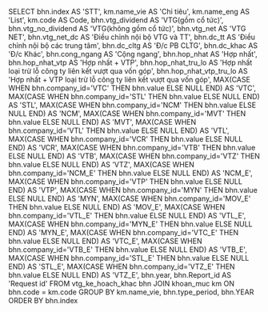 SELECT
    bhn.index AS 'STT',
    km.name_vie AS 'Chỉ tiêu',
    km.name_eng AS 'List',
    km.code AS Code,
    bhn.vtg_dividend AS 'VTG(gồm cổ tức)',
    bhn.vtg_no_dividend AS 'VTG(không gồm cổ tức)',
    bhn.vtg_net AS 'VTG NET',
    bhn.vtg_net_dc AS 'Điều chỉnh nội bộ VTG và TT',
    bhn.dc_tt AS 'Điều chỉnh nội bộ các trung tâm',
    bhn.dc_cltg AS 'Đ/c PB CLTG',
    bhn.dc_khac AS 'Đ/c Khác',
    bhn.cong_ngang AS 'Cộng ngang',
    bhn.hop_nhat AS 'Hợp nhất',
    bhn.hop_nhat_vtp AS 'Hợp nhất + VTP',
    bhn.hop_nhat_tru_lo AS 'Hợp nhất loại trừ lỗ công ty liên kết vượt qua vốn góp',
    bhn.hop_nhat_vtp_tru_lo AS 'Hợp nhất + VTP loại trừ lỗ công ty liên kết vượt qua vốn góp',
    MAX(CASE WHEN bhn.company_id='VTC' THEN bhn.value ELSE NULL END) AS 'VTC',
    MAX(CASE WHEN bhn.company_id='STL' THEN bhn.value ELSE NULL END) AS 'STL',
    MAX(CASE WHEN bhn.company_id='NCM' THEN bhn.value ELSE NULL END) AS 'NCM',
    MAX(CASE WHEN bhn.company_id='MVT' THEN bhn.value ELSE NULL END) AS 'MVT',
    MAX(CASE WHEN bhn.company_id='VTL' THEN bhn.value ELSE NULL END) AS 'VTL',
    MAX(CASE WHEN bhn.company_id='VCR' THEN bhn.value ELSE NULL END) AS 'VCR',
    MAX(CASE WHEN bhn.company_id='VTB' THEN bhn.value ELSE NULL END) AS 'VTB',
    MAX(CASE WHEN bhn.company_id='VTZ' THEN bhn.value ELSE NULL END) AS 'VTZ',
    MAX(CASE WHEN bhn.company_id='NCM_E' THEN bhn.value ELSE NULL END) AS 'NCM_E',
    MAX(CASE WHEN bhn.company_id='VTP' THEN bhn.value ELSE NULL END) AS 'VTP',
    MAX(CASE WHEN bhn.company_id='MYN' THEN bhn.value ELSE NULL END) AS 'MYN',
    MAX(CASE WHEN bhn.company_id='MOV_E' THEN bhn.value ELSE NULL END) AS 'MOV_E',
    MAX(CASE WHEN bhn.company_id='VTL_E' THEN bhn.value ELSE NULL END) AS 'VTL_E',
    MAX(CASE WHEN bhn.company_id='MYN_E' THEN bhn.value ELSE NULL END) AS 'MYN_E',
    MAX(CASE WHEN bhn.company_id='VTC_E' THEN bhn.value ELSE NULL END) AS 'VTC_E',
    MAX(CASE WHEN bhn.company_id='VTB_E' THEN bhn.value ELSE NULL END) AS 'VTB_E',
    MAX(CASE WHEN bhn.company_id='STL_E' THEN bhn.value ELSE NULL END) AS 'STL_E',
    MAX(CASE WHEN bhn.company_id='VTZ_E' THEN bhn.value ELSE NULL END) AS 'VTZ_E',
    bhn.year,
    bhn.Report_id AS 'Request id'
FROM
    vtg_ke_hoach_khac bhn
    JOIN khoan_muc km ON bhn.code = km.code
GROUP BY
    km.name_vie,
    bhn.type_period,
    bhn.YEAR
    ORDER BY
    bhn.index
